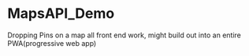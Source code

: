 # MapsAPI_Demo
Dropping Pins on a map all front end work, might build out into an entire PWA(progressive web app)
